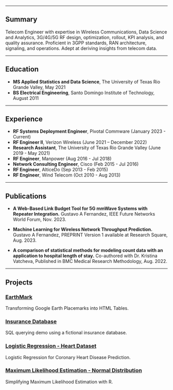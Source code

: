 

---
## Summary

Telecom Engineer with expertise in Wireless Communications, Data Science and Analytics, 3G/4G/5G RF design, optimization, rollout, KPI analysis, and quality assurance. Proficient in 3GPP standards, RAN architecture, signaling, and operations. Adept at deriving insights from telecom data.

---
## Education

- **MS Applied Statistics and Data Science**, The University of Texas Rio Grande Valley, May 2021
- **BS Electrical Engineering**, Santo Domingo Institute of Technology, August 2011

---

## Experience


- **RF Systems Deployment Engineer**, Pivotal Commware (January 2023 - Current)  
- **RF Engineer II**, Verizon Wireless (June 2021 – December 2022)
- **Research Assistant**, The University of Texas Rio Grande Valley (June 2019 - May 2021)
- **RF Engineer**, Manpower (Aug 2016 - Jul 2018)
- **Network Consulting Engineer**, Cisco (Feb 2015 - Jul 2016)
- **RF Engineer**, AlticeDo (Sep 2013 - Feb 2015)
- **RF Engineer**, Wind Telecom (Oct 2010 - Aug 2013)




---


## Publications

- **A Web-Based Link Budget Tool for 5G mmWave Systems with Repeater Integration.** Gustavo A Fernandez, IEEE Future Networks World Forum, Nov. 2023.
  
- **Machine Learning for Wireless Network Throughput Prediction.** Gustavo A Fernandez, PREPRINT Version 1 available at Research Square, Aug. 2023.

- **A comparison of statistical methods for modeling count data with an application to hospital length of stay.** Co-authored with Dr. Kristina Vatcheva, Published in BMC Medical Research Methodology, Aug. 2022.


  
---

## Projects

### [EarthMark](https://github.com/gustavofernandezlembert/Placemarks.KML_TO_HTML)
Transforming Google Earth Placemarks into HTML Tables.

### [Insurance Database](https://github.com/gustavofernandezlembert/Example_of_SQL_Queries)
SQL querying demo using a fictional insurance database.

### [Logistic Regression - Heart Dataset](https://github.com/gustavofernandezlembert/Gustavo-Fernandez/blob/master/Heart.pdf)
Logistic Regression for Coronary Heart Disease Prediction.

### [Maximum Likelihood Estimation - Normal Distribution](https://gustavofernandezlembert.github.io/Maximum-Likelihood/)
Simplifying Maximum Likelihood Estimation with R.


